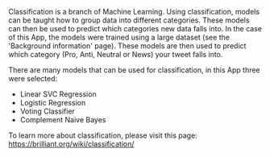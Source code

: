 

Classification is a branch of Machine Learning. Using classification, models can be taught how to group data into different categories. These models can then be used to predict which categories new data falls into. In the case of this App, the models were trained using a large dataset (see the 'Background information' page). These models are then used to predict which category (Pro, Anti, Neutral or News) your tweet falls into. 

There are many models that can be used for classification, in this App three were selected:

- Linear SVC Regression
- Logistic Regression
- Voting Classifier
- Complement Naive Bayes

To learn more about classification, please visit this page: https://brilliant.org/wiki/classification/
